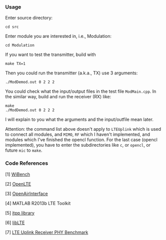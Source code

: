 
### Usage

Enter source directory:

	cd src

Enter module you are interested in, i.e., Modulation:

	cd Modulation

If you want to test the transmitter, build with

	make TX=1

Then you could run the transmitter (a.k.a., TX) use 3 arguments:

	./ModDemod.out 0 2 2 2

You could check what the input/output files in the test file <code>ModMain.cpp</code>. In the similar way, build and run the receiver (RX) like:

	make
	./ModDemod.out 0 2 2 2

I will explain to you what the arguments and the input/outfile mean later.

Attention: the command list above doesn't apply to <code>LTEUplink</code> which is used to connect all modules, and <code>MIMO</code>, <code>RF</code> which I haven't implemented, and modules which I've finished the opencl function. For the last case (opencl implemented), you have to enter the subdirectories like <code>c</code>, or <code>opencl</code>, or future <code>mic</code> to <code>make</code>.

### Code References

[1] [WiBench](http://wibench.eecs.umich.edu)

[2] [OpenLTE](http://openlte.sourceforge.net/)

[3] [OpenAirInterface](https://twiki.eurecom.fr/twiki/bin/view/OpenAirInterface/WebHome)

[4] MATLAB R2013b LTE Toolkit

[5] [itpp library](itpp.sourceforge.net)

[6] [libLTE](https://github.com/libLTE/libLTE)

[7] [LTE Uplink Receiver PHY Benchmark](http://sourceforge.net/projects/lte-benchmark/)
